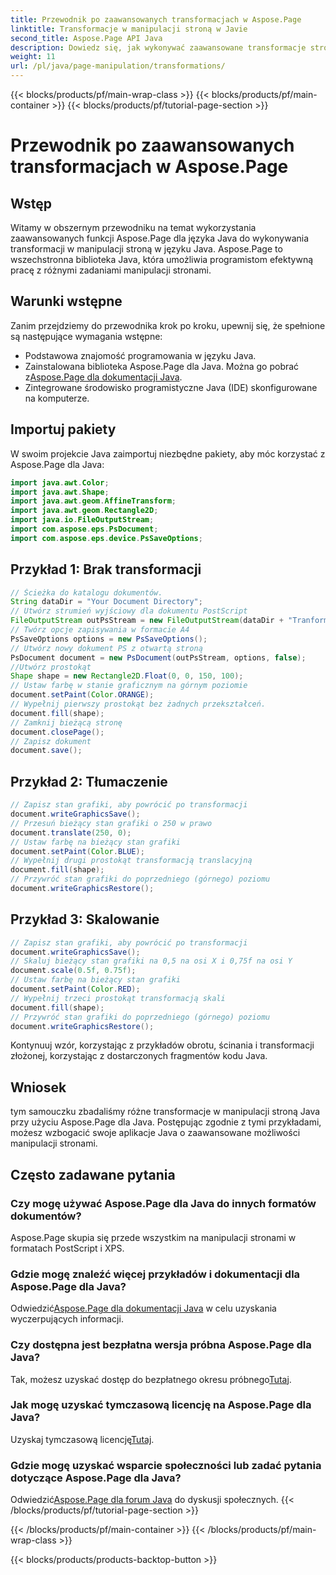 ```yaml
---
title: Przewodnik po zaawansowanych transformacjach w Aspose.Page
linktitle: Transformacje w manipulacji stroną w Javie
second_title: Aspose.Page API Java
description: Dowiedz się, jak wykonywać zaawansowane transformacje stron w Javie przy użyciu Aspose.Page dla Java. Ulepsz swoje aplikacje Java dzięki potężnym możliwościom manipulacji.
weight: 11
url: /pl/java/page-manipulation/transformations/
---
```


{{< blocks/products/pf/main-wrap-class >}}
{{< blocks/products/pf/main-container >}}
{{< blocks/products/pf/tutorial-page-section >}}

# Przewodnik po zaawansowanych transformacjach w Aspose.Page

## Wstęp
Witamy w obszernym przewodniku na temat wykorzystania zaawansowanych funkcji Aspose.Page dla języka Java do wykonywania transformacji w manipulacji stroną w języku Java. Aspose.Page to wszechstronna biblioteka Java, która umożliwia programistom efektywną pracę z różnymi zadaniami manipulacji stronami.
## Warunki wstępne
Zanim przejdziemy do przewodnika krok po kroku, upewnij się, że spełnione są następujące wymagania wstępne:
- Podstawowa znajomość programowania w języku Java.
-  Zainstalowana biblioteka Aspose.Page dla Java. Można go pobrać z[Aspose.Page dla dokumentacji Java](https://reference.aspose.com/page/java/).
- Zintegrowane środowisko programistyczne Java (IDE) skonfigurowane na komputerze.
## Importuj pakiety
W swoim projekcie Java zaimportuj niezbędne pakiety, aby móc korzystać z Aspose.Page dla Java:
```java
import java.awt.Color;
import java.awt.Shape;
import java.awt.geom.AffineTransform;
import java.awt.geom.Rectangle2D;
import java.io.FileOutputStream;
import com.aspose.eps.PsDocument;
import com.aspose.eps.device.PsSaveOptions;

```
## Przykład 1: Brak transformacji
```java
// Ścieżka do katalogu dokumentów.
String dataDir = "Your Document Directory";
// Utwórz strumień wyjściowy dla dokumentu PostScript
FileOutputStream outPsStream = new FileOutputStream(dataDir + "Tranformations_outPS.ps");
// Twórz opcje zapisywania w formacie A4
PsSaveOptions options = new PsSaveOptions();
// Utwórz nowy dokument PS z otwartą stroną
PsDocument document = new PsDocument(outPsStream, options, false);
//Utwórz prostokąt
Shape shape = new Rectangle2D.Float(0, 0, 150, 100);
// Ustaw farbę w stanie graficznym na górnym poziomie
document.setPaint(Color.ORANGE);
// Wypełnij pierwszy prostokąt bez żadnych przekształceń.
document.fill(shape);
// Zamknij bieżącą stronę
document.closePage();
// Zapisz dokument
document.save();
```
## Przykład 2: Tłumaczenie
```java
// Zapisz stan grafiki, aby powrócić po transformacji
document.writeGraphicsSave();
// Przesuń bieżący stan grafiki o 250 w prawo
document.translate(250, 0);
// Ustaw farbę na bieżący stan grafiki
document.setPaint(Color.BLUE);
// Wypełnij drugi prostokąt transformacją translacyjną
document.fill(shape);
// Przywróć stan grafiki do poprzedniego (górnego) poziomu
document.writeGraphicsRestore();
```
## Przykład 3: Skalowanie
```java
// Zapisz stan grafiki, aby powrócić po transformacji
document.writeGraphicsSave();
// Skaluj bieżący stan grafiki na 0,5 na osi X i 0,75f na osi Y
document.scale(0.5f, 0.75f);
// Ustaw farbę na bieżący stan grafiki
document.setPaint(Color.RED);
// Wypełnij trzeci prostokąt transformacją skali
document.fill(shape);
// Przywróć stan grafiki do poprzedniego (górnego) poziomu
document.writeGraphicsRestore();
```
Kontynuuj wzór, korzystając z przykładów obrotu, ścinania i transformacji złożonej, korzystając z dostarczonych fragmentów kodu Java.
## Wniosek
tym samouczku zbadaliśmy różne transformacje w manipulacji stroną Java przy użyciu Aspose.Page dla Java. Postępując zgodnie z tymi przykładami, możesz wzbogacić swoje aplikacje Java o zaawansowane możliwości manipulacji stronami.
## Często zadawane pytania
### Czy mogę używać Aspose.Page dla Java do innych formatów dokumentów?
Aspose.Page skupia się przede wszystkim na manipulacji stronami w formatach PostScript i XPS.
### Gdzie mogę znaleźć więcej przykładów i dokumentacji dla Aspose.Page dla Java?
 Odwiedzić[Aspose.Page dla dokumentacji Java](https://reference.aspose.com/page/java/) w celu uzyskania wyczerpujących informacji.
### Czy dostępna jest bezpłatna wersja próbna Aspose.Page dla Java?
 Tak, możesz uzyskać dostęp do bezpłatnego okresu próbnego[Tutaj](https://releases.aspose.com/).
### Jak mogę uzyskać tymczasową licencję na Aspose.Page dla Java?
 Uzyskaj tymczasową licencję[Tutaj](https://purchase.aspose.com/temporary-license/).
### Gdzie mogę uzyskać wsparcie społeczności lub zadać pytania dotyczące Aspose.Page dla Java?
 Odwiedzić[Aspose.Page dla forum Java](https://forum.aspose.com/c/page/39) do dyskusji społecznych.
{{< /blocks/products/pf/tutorial-page-section >}}

{{< /blocks/products/pf/main-container >}}
{{< /blocks/products/pf/main-wrap-class >}}

{{< blocks/products/products-backtop-button >}}
